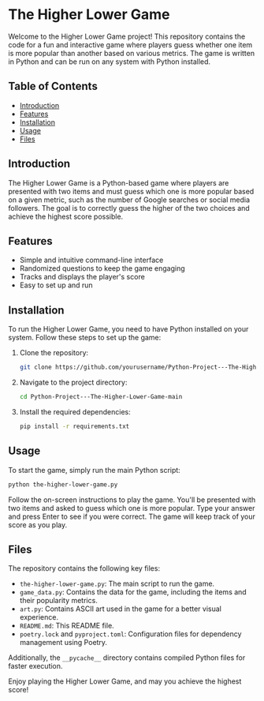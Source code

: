 # The Higher Lower Game

Welcome to the Higher Lower Game project! This repository contains the code for a fun and interactive game where players guess whether one item is more popular than another based on various metrics. The game is written in Python and can be run on any system with Python installed.

## Table of Contents

- [Introduction](#introduction)
- [Features](#features)
- [Installation](#installation)
- [Usage](#usage)
- [Files](#files)

## Introduction

The Higher Lower Game is a Python-based game where players are presented with two items and must guess which one is more popular based on a given metric, such as the number of Google searches or social media followers. The goal is to correctly guess the higher of the two choices and achieve the highest score possible.

## Features

- Simple and intuitive command-line interface
- Randomized questions to keep the game engaging
- Tracks and displays the player's score
- Easy to set up and run

## Installation

To run the Higher Lower Game, you need to have Python installed on your system. Follow these steps to set up the game:

1. Clone the repository:
   ```sh
   git clone https://github.com/yourusername/Python-Project---The-Higher-Lower-Game.git
   ```

2. Navigate to the project directory:
   ```sh
   cd Python-Project---The-Higher-Lower-Game-main
   ```

3. Install the required dependencies:
   ```sh
   pip install -r requirements.txt
   ```

## Usage

To start the game, simply run the main Python script:

```sh
python the-higher-lower-game.py
```

Follow the on-screen instructions to play the game. You'll be presented with two items and asked to guess which one is more popular. Type your answer and press Enter to see if you were correct. The game will keep track of your score as you play.

## Files

The repository contains the following key files:

- `the-higher-lower-game.py`: The main script to run the game.
- `game_data.py`: Contains the data for the game, including the items and their popularity metrics.
- `art.py`: Contains ASCII art used in the game for a better visual experience.
- `README.md`: This README file.
- `poetry.lock` and `pyproject.toml`: Configuration files for dependency management using Poetry.

Additionally, the `__pycache__` directory contains compiled Python files for faster execution.


Enjoy playing the Higher Lower Game, and may you achieve the highest score!
